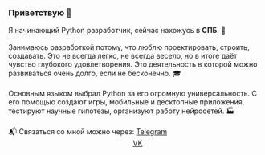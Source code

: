 ### Приветствую 👋
Я начинающий Python разработчик, сейчас нахожусь в **СПБ**. :european_castle:<br /><br />
Занимаюсь разработкой потому, что люблю проектировать, строить, создавать. Это не всегда легко, не всегда весело, но в итоге даёт чувство глубокого удовлетворения. Это деятельность в которой можно развиваться очень долго, если не бесконечно. :mortar_board:<br /><br />
Основным языком выбрал Python за его огромную универсальность. С его помощью создают игры, мобильные и десктопные приложения, тестируют научные гипотезы, организуют работу нейросетей. :factory:<br /><br />
:mailbox_with_mail: Связаться со мной можно через: [Telegram](https://t.me/pdyakovlev)<br />
&nbsp;&nbsp;&nbsp;&nbsp;&nbsp;&nbsp;&nbsp;&nbsp;&nbsp;&nbsp;&nbsp;&nbsp;&nbsp;&nbsp;&nbsp;&nbsp;&nbsp;&nbsp;&nbsp;&nbsp;&nbsp;&nbsp;&nbsp;&nbsp;&nbsp;&nbsp;&nbsp;&nbsp;&nbsp;&nbsp;&nbsp;&nbsp;&nbsp;&nbsp;&nbsp;&nbsp;&nbsp;&nbsp;&nbsp;&nbsp;&nbsp;&nbsp;&nbsp;&nbsp;&nbsp;&nbsp;&nbsp;&nbsp;&nbsp;&nbsp;&nbsp;&nbsp;&nbsp;&nbsp;&nbsp;&nbsp;&nbsp;&nbsp;&nbsp;&nbsp;&nbsp;&nbsp;&nbsp;[VK](https://vk.com/pdyakovlev1)
